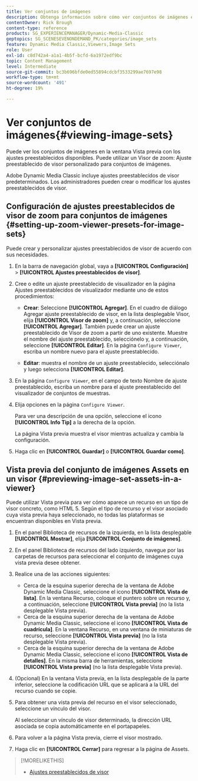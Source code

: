 ```yaml
---
title: Ver conjuntos de imágenes
description: Obtenga información sobre cómo ver conjuntos de imágenes en Adobe Dynamic Media Classic.
contentOwner: Rick Brough
content-type: reference
products: SG_EXPERIENCEMANAGER/Dynamic-Media-Classic
geptopics: SG_SCENESEVENONDEMAND_PK/categories/image_sets
feature: Dynamic Media Classic,Viewers,Image Sets
role: User
exl-id: c8d742a4-a1a1-4b5f-bcfd-6a1972edf9bc
topic: Content Management
level: Intermediate
source-git-commit: bc3b696bfde0ed55894cdcbf3533299ae7697e98
workflow-type: tm+mt
source-wordcount: '491'
ht-degree: 19%

---
```


# Ver conjuntos de imágenes{#viewing-image-sets}

Puede ver los conjuntos de imágenes en la ventana Vista previa con los ajustes preestablecidos disponibles. Puede utilizar un Visor de zoom: Ajuste preestablecido de visor personalizado para conjuntos de imágenes.

Adobe Dynamic Media Classic incluye ajustes preestablecidos de visor predeterminados. Los administradores pueden crear o modificar los ajustes preestablecidos de visor.

## Configuración de ajustes preestablecidos de visor de zoom para conjuntos de imágenes {#setting-up-zoom-viewer-presets-for-image-sets}

Puede crear y personalizar ajustes preestablecidos de visor de acuerdo con sus necesidades.

1. En la barra de navegación global, vaya a **[!UICONTROL Configuración]** > **[!UICONTROL Ajustes preestablecidos de visor]**.
1. Cree o edite un ajuste preestablecido de visualizador en la página Ajustes preestablecidos de visualizador mediante uno de estos procedimientos:

   * **Crear**: Seleccione **[!UICONTROL Agregar]**. En el cuadro de diálogo Agregar ajuste preestablecido de visor, en la lista desplegable Visor, elija **[!UICONTROL Visor de zoom]** y, a continuación, seleccione **[!UICONTROL Agregar]**. También puede crear un ajuste preestablecido de Visor de zoom a partir de uno existente. Muestre el nombre del ajuste preestablecido, selecciónelo y, a continuación, seleccione **[!UICONTROL Editar]**. En la página `Configure Viewer`, escriba un nombre nuevo para el ajuste preestablecido.

   * **Editar**: muestra el nombre de un ajuste preestablecido, selecciónalo y luego selecciona **[!UICONTROL Editar]**.

1. En la página `Configure Viewer`, en el campo de texto Nombre de ajuste preestablecido, escriba un nombre para el ajuste preestablecido del visualizador de conjuntos de muestras.
1. Elija opciones en la página `Configure Viewer`.

   Para ver una descripción de una opción, seleccione el icono **[!UICONTROL Info Tip]** a la derecha de la opción.

   La página Vista previa muestra el visor mientras actualiza y cambia la configuración.

1. Haga clic en **[!UICONTROL Guardar]** o **[!UICONTROL Guardar como]**.

## Vista previa del conjunto de imágenes Assets en un visor {#previewing-image-set-assets-in-a-viewer}

Puede utilizar Vista previa para ver cómo aparece un recurso en un tipo de visor concreto, como HTML 5. Según el tipo de recurso y el visor asociado cuya vista previa haya seleccionado, no todas las plataformas se encuentran disponibles en Vista previa.

1. En el panel Biblioteca de recursos de la izquierda, en la lista desplegable **[!UICONTROL Mostrar]**, elija **[!UICONTROL Conjunto de imágenes]**.
1. En el panel Biblioteca de recursos del lado izquierdo, navegue por las carpetas de recursos para seleccionar el conjunto de imágenes cuya vista previa desee obtener.
1. Realice una de las acciones siguientes:

   * Cerca de la esquina superior derecha de la ventana de Adobe Dynamic Media Classic, seleccione el icono **[!UICONTROL Vista de lista]**. En la ventana Recurso, coloque el puntero sobre un recurso y, a continuación, seleccione **[!UICONTROL Vista previa]** (no la lista desplegable Vista previa).
   * Cerca de la esquina superior derecha de la ventana de Adobe Dynamic Media Classic, seleccione el icono **[!UICONTROL Vista de cuadrícula]**. En la ventana Recurso, en una ventana de miniaturas de recurso, seleccione **[!UICONTROL Vista previa]** (no la lista desplegable Vista previa).
   * Cerca de la esquina superior derecha de la ventana de Adobe Dynamic Media Classic, seleccione el icono **[!UICONTROL Vista de detalles]**. En la misma barra de herramientas, seleccione **[!UICONTROL Vista previa]** (no la lista desplegable Vista previa).

1. (Opcional) En la ventana Vista previa, en la lista desplegable de la parte inferior, seleccione la codificación URL que se aplicará a la URL del recurso cuando se copie.
1. Para obtener una vista previa del recurso en el visor seleccionado, seleccione un vínculo del visor.

   Al seleccionar un vínculo de visor determinado, la dirección URL asociada se copia automáticamente en el portapapeles.

1. Para volver a la página Vista previa, cierre el visor mostrado.
1. Haga clic en **[!UICONTROL Cerrar]** para regresar a la página de Assets.

>[!MORELIKETHIS]
>
>* [Ajustes preestablecidos de visor](application-setup.md#viewer_presets)
